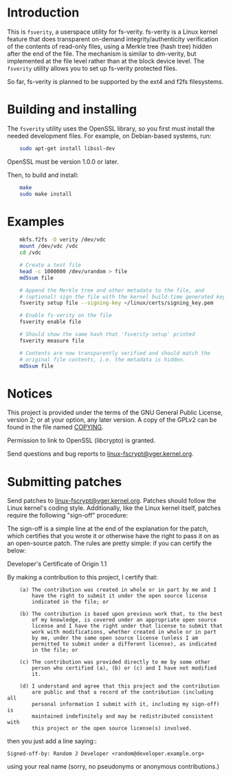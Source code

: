 # Introduction

This is `fsverity`, a userspace utility for fs-verity.  fs-verity is
a Linux kernel feature that does transparent on-demand
integrity/authenticity verification of the contents of read-only
files, using a Merkle tree (hash tree) hidden after the end of the
file.  The mechanism is similar to dm-verity, but implemented at the
file level rather than at the block device level.  The `fsverity`
utility allows you to set up fs-verity protected files.

So far, fs-verity is planned to be supported by the ext4 and f2fs
filesystems.

# Building and installing

The `fsverity` utility uses the OpenSSL library, so you first must
install the needed development files.  For example, on Debian-based
systems, run:

```bash
    sudo apt-get install libssl-dev
```

OpenSSL must be version 1.0.0 or later.

Then, to build and install:

```bash
    make
    sudo make install
```

# Examples

```bash
    mkfs.f2fs -O verity /dev/vdc
    mount /dev/vdc /vdc
    cd /vdc

    # Create a test file
    head -c 1000000 /dev/urandom > file
    md5sum file

    # Append the Merkle tree and other metadata to the file, and
    # (optional) sign the file with the kernel build-time generated key:
    fsverity setup file --signing-key ~/linux/certs/signing_key.pem

    # Enable fs-verity on the file
    fsverity enable file

    # Should show the same hash that 'fsverity setup' printed
    fsverity measure file

    # Contents are now transparently verified and should match the
    # original file contents, i.e. the metadata is hidden.
    md5sum file
```

# Notices

This project is provided under the terms of the GNU General Public
License, version 2; or at your option, any later version.  A copy of the
GPLv2 can be found in the file named [COPYING](COPYING).

Permission to link to OpenSSL (libcrypto) is granted.

Send questions and bug reports to linux-fscrypt@vger.kernel.org.

# Submitting patches

Send patches to linux-fscrypt@vger.kernel.org.  Patches should follow
the Linux kernel's coding style.  Additionally, like the Linux kernel
itself, patches require the following "sign-off" procedure:

The sign-off is a simple line at the end of the explanation for the
patch, which certifies that you wrote it or otherwise have the right
to pass it on as an open-source patch.  The rules are pretty simple:
if you can certify the below:

Developer's Certificate of Origin 1.1

By making a contribution to this project, I certify that:

        (a) The contribution was created in whole or in part by me and I
            have the right to submit it under the open source license
            indicated in the file; or

        (b) The contribution is based upon previous work that, to the best
            of my knowledge, is covered under an appropriate open source
            license and I have the right under that license to submit that
            work with modifications, whether created in whole or in part
            by me, under the same open source license (unless I am
            permitted to submit under a different license), as indicated
            in the file; or

        (c) The contribution was provided directly to me by some other
            person who certified (a), (b) or (c) and I have not modified
            it.

        (d) I understand and agree that this project and the contribution
            are public and that a record of the contribution (including all
            personal information I submit with it, including my sign-off) is
            maintained indefinitely and may be redistributed consistent with
            this project or the open source license(s) involved.

then you just add a line saying::

	Signed-off-by: Random J Developer <random@developer.example.org>

using your real name (sorry, no pseudonyms or anonymous contributions.)
